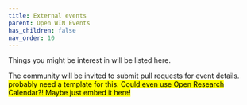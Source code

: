 ```yaml
---
title: External events
parent: Open WIN Events
has_children: false
nav_order: 10
---
```


Things you might be interest in will be listed here.

The community will be invited to submit pull requests for event details. <mark> probably need a template for this. Could even use Open Research Calendar?! Maybe just embed it here!</mark>
